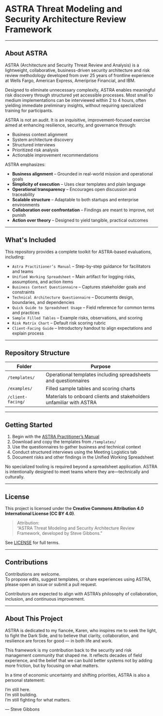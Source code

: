 # ASTRA Threat Modeling and Security Architecture Review Framework

---

## About ASTRA

ASTRA (Architecture and Security Threat Review and Analysis) is a lightweight, collaborative, business-driven security architecture and risk review methodology developed from over 25 years of frontline experience at Wells Fargo, American Express, Ameriprise Financial, and IBM.

Designed to eliminate unnecessary complexity, ASTRA enables meaningful risk discovery through structured yet accessible processes. Most small to medium implementations can be interviewed within 2 to 4 hours, often yielding immediate preliminary insights, without requiring specialized training for participants.

ASTRA is not an audit. It is an inquisitive, improvement-focused exercise aimed at enhancing resilience, security, and governance through:

- Business context alignment  
- System architecture discovery  
- Structured interviews  
- Prioritized risk analysis  
- Actionable improvement recommendations

ASTRA emphasizes:

- **Business alignment** – Grounded in real-world mission and operational goals  
- **Simplicity of execution** – Uses clear templates and plain language  
- **Operational transparency** – Encourages open discussion and traceability  
- **Scalable structure** – Adaptable to both startups and enterprise environments  
- **Collaboration over confrontation** – Findings are meant to improve, not punish  
- **Action over theory** – Designed to yield tangible, practical outcomes

---

## What's Included

This repository provides a complete toolkit for ASTRA-based evaluations, including:

- `Astra Practitioner’s Manual` – Step-by-step guidance for facilitators and teams  
- `Unified Working Spreadsheet` – Main artifact for logging risks, assumptions, and action items  
- `Business Context Questionnaire` – Captures stakeholder goals and constraints  
- `Technical Architecture Questionnaire` – Documents design, boundaries, and dependencies  
- `Quick Guide to Spreadsheet Usage` – Field reference for common terms and practices  
- `Sample Filled Tables` – Example risks, observations, and scoring  
- `Risk Matrix Chart` – Default risk scoring rubric  
- `Client-Facing Guide` – Introductory handout to align expectations and explain process

---

## Repository Structure

| Folder            | Purpose                                                                 |
|-------------------|-------------------------------------------------------------------------|
| `/templates/`     | Operational templates including spreadsheets and questionnaires         |
| `/examples/`      | Filled sample tables and scoring charts                                 |
| `/client-facing/` | Materials to onboard clients and stakeholders unfamiliar with ASTRA     |

---

## Getting Started

1. Begin with the [ASTRA Practitioner’s Manual](./Astra%20Practitioner%20Manual%201.1.1.md)
2. Download and copy the templates from `/templates/`
3. Use the questionnaires to gather business and technical context
4. Conduct structured interviews using the Meeting Logistics tab
5. Document risks and other findings in the Unified Working Spreadsheet

No specialized tooling is required beyond a spreadsheet application. ASTRA is intentionally designed to meet teams where they are—technically and culturally.

---

## License

This project is licensed under the **Creative Commons Attribution 4.0 International License (CC BY 4.0)**.

> Attribution:  
> “ASTRA Threat Modeling and Security Architecture Review Framework, developed by Steve Gibbons.”

See [LICENSE](LICENSE) for full terms.

---

## Contributions

Contributions are welcome.  
To propose edits, suggest templates, or share experiences using ASTRA, please open an issue or submit a pull request.

Contributors are expected to align with ASTRA’s philosophy of collaboration, inclusion, and continuous improvement.

---

## About This Project

ASTRA is dedicated to my fiancée, Karen, who inspires me to seek the light, to fight the Dark Side, and to believe that clarity, collaboration, and resilience are forces for good — in both life and work.

This framework is my contribution back to the security and risk management community that shaped me. It reflects decades of field experience, and the belief that we can build better systems not by adding more friction, but by focusing on what matters.

In a time of economic uncertainty and shifting priorities, ASTRA is also a personal statement:

I’m still here.  
I’m still building.  
I’m still fighting for what matters.

— Steve Gibbons
